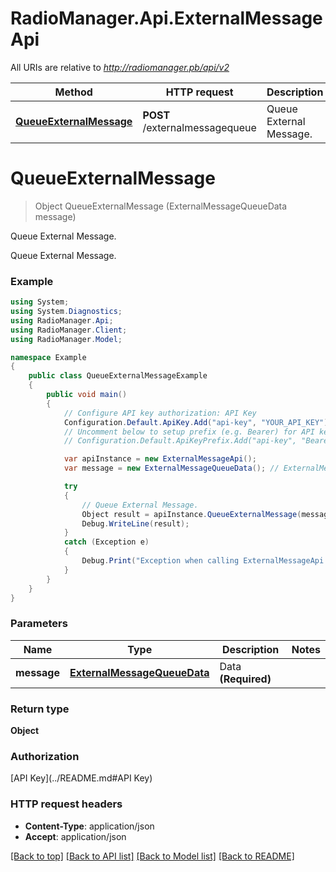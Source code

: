 # RadioManager.Api.ExternalMessageApi

All URIs are relative to *http://radiomanager.pb/api/v2*

Method | HTTP request | Description
------------- | ------------- | -------------
[**QueueExternalMessage**](ExternalMessageApi.md#queueexternalmessage) | **POST** /externalmessagequeue | Queue External Message.


<a name="queueexternalmessage"></a>
# **QueueExternalMessage**
> Object QueueExternalMessage (ExternalMessageQueueData message)

Queue External Message.

Queue External Message.

### Example
```csharp
using System;
using System.Diagnostics;
using RadioManager.Api;
using RadioManager.Client;
using RadioManager.Model;

namespace Example
{
    public class QueueExternalMessageExample
    {
        public void main()
        {
            // Configure API key authorization: API Key
            Configuration.Default.ApiKey.Add("api-key", "YOUR_API_KEY");
            // Uncomment below to setup prefix (e.g. Bearer) for API key, if needed
            // Configuration.Default.ApiKeyPrefix.Add("api-key", "Bearer");

            var apiInstance = new ExternalMessageApi();
            var message = new ExternalMessageQueueData(); // ExternalMessageQueueData | Data **(Required)**

            try
            {
                // Queue External Message.
                Object result = apiInstance.QueueExternalMessage(message);
                Debug.WriteLine(result);
            }
            catch (Exception e)
            {
                Debug.Print("Exception when calling ExternalMessageApi.QueueExternalMessage: " + e.Message );
            }
        }
    }
}
```

### Parameters

Name | Type | Description  | Notes
------------- | ------------- | ------------- | -------------
 **message** | [**ExternalMessageQueueData**](ExternalMessageQueueData.md)| Data **(Required)** | 

### Return type

**Object**

### Authorization

[API Key](../README.md#API Key)

### HTTP request headers

 - **Content-Type**: application/json
 - **Accept**: application/json

[[Back to top]](#) [[Back to API list]](../README.md#documentation-for-api-endpoints) [[Back to Model list]](../README.md#documentation-for-models) [[Back to README]](../README.md)

